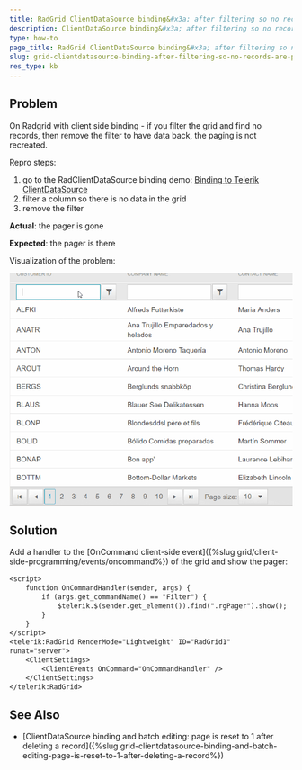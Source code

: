 ```yaml
---
title: RadGrid ClientDataSource binding&#x3a; after filtering so no records are present and removing the filter there is no pager
description: ClientDataSource binding&#x3a; after filtering so no records are present and removing the filter there is no pager. Check it now!
type: how-to
page_title: RadGrid ClientDataSource binding&#x3a; after filtering so no records are present and removing the filter there is no pager
slug: grid-clientdatasource-binding-after-filtering-so-no-records-are-present-and-removing-the-filter-there-is-no-pager
res_type: kb
---
```


## Problem

On Radgrid with client side binding - if you filter the grid and find no records, then remove the filter to have data back, the paging is not recreated.

Repro steps:

1. go to the RadClientDataSource binding demo: [Binding to Telerik ClientDataSource](https://demos.telerik.com/aspnet-ajax/grid/examples/data-binding/client-side/client-data-source-binding/defaultcs.aspx)
2. filter a column so there is no data in the grid
3. remove the filter


**Actual**: the pager is gone

**Expected**: the pager is there

Visualization of the problem:

![pager-missing-after-filtering-and-client-binding](images/grid-clientdatasource-binding-after-filtering-so-no-records-are-present-and-removing-the-filter-there-.gif)

## Solution

Add a handler to the [OnCommand client-side event]({%slug grid/client-side-programming/events/oncommand%}) of the grid and show the pager:

````ASPX
<script>
    function OnCommandHandler(sender, args) {
        if (args.get_commandName() == "Filter") {
            $telerik.$(sender.get_element()).find(".rgPager").show();
        }
    }
</script>
<telerik:RadGrid RenderMode="Lightweight" ID="RadGrid1" runat="server">
    <ClientSettings>
        <ClientEvents OnCommand="OnCommandHandler" />
    </ClientSettings>
</telerik:RadGrid>
````

## See Also

 - [ClientDataSource binding and batch editing: page is reset to 1 after deleting a record]({%slug grid-clientdatasource-binding-and-batch-editing-page-is-reset-to-1-after-deleting-a-record%})


